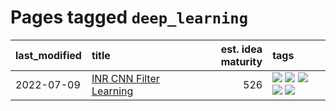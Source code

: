 # Pages tagged `deep_learning`

|last_modified|title|est. idea maturity|tags
|:---|:---|---:|:---|
|2022-07-09|[INR CNN Filter Learning](../INR_CNN_filter_learning.md)|526|[![](https://img.shields.io/badge/tag-CNN-2229ca)](../tags/CNN.md) [![](https://img.shields.io/badge/tag-INR-3b815)](../tags/INR.md) [![](https://img.shields.io/badge/tag-deep_learning-3b18a)](../tags/deep_learning.md) [![](https://img.shields.io/badge/tag-experimental-3f9741)](../tags/experimental.md) [![](https://img.shields.io/badge/tag-filter_learning-957448)](../tags/filter_learning.md)|